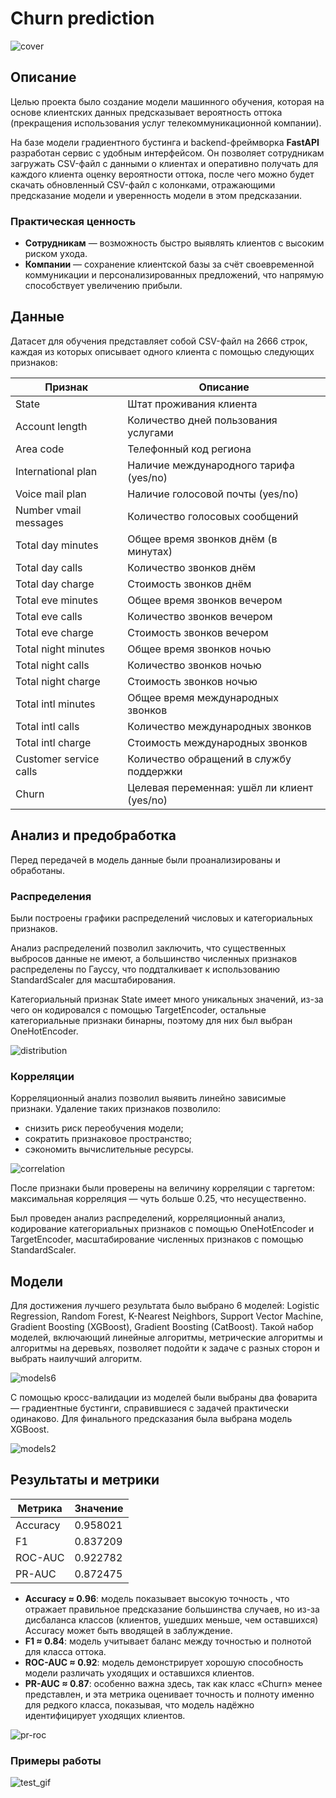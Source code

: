 # Churn prediction

![cover](assets/cover.jpg)

## Описание

Целью проекта было создание модели машинного обучения, которая на основе клиентских данных предсказывает вероятность оттока (прекращения использования услуг телекоммуникационной компании).  

На базе модели градиентного бустинга и backend-фреймворка **FastAPI** разработан сервис с удобным интерфейсом. Он позволяет сотрудникам загружать CSV-файл с данными о клиентах и оперативно получать для каждого клиента оценку вероятности оттока, после чего можно будет скачать обновленный CSV-файл с колонками, отражающими предсказание модели и уверенность модели в этом предсказании.  

### Практическая ценность
- **Сотрудникам** — возможность быстро выявлять клиентов с высоким риском ухода.  
- **Компании** — сохранение клиентской базы за счёт своевременной коммуникации и персонализированных предложений, что напрямую способствует увеличению прибыли.
  
## Данные

Датасет для обучения представляет собой CSV-файл на 2666 строк, каждая из которых описывает одного клиента с помощью следующих признаков:

| Признак                   | Описание                                                      |
|----------------------------|---------------------------------------------------------------|
| State                      | Штат проживания клиента                                        |
| Account length             | Количество дней пользования услугами                           |
| Area code                  | Телефонный код региона                                         |
| International plan         | Наличие международного тарифа (yes/no)                         |
| Voice mail plan            | Наличие голосовой почты (yes/no)                               |
| Number vmail messages      | Количество голосовых сообщений                                  |
| Total day minutes          | Общее время звонков днём (в минутах)                           |
| Total day calls            | Количество звонков днём                                        |
| Total day charge           | Стоимость звонков днём                                         |
| Total eve minutes          | Общее время звонков вечером                                    |
| Total eve calls            | Количество звонков вечером                                     |
| Total eve charge           | Стоимость звонков вечером                                      |
| Total night minutes        | Общее время звонков ночью                                      |
| Total night calls          | Количество звонков ночью                                       |
| Total night charge         | Стоимость звонков ночью                                        |
| Total intl minutes         | Общее время международных звонков                               |
| Total intl calls           | Количество международных звонков                                 |
| Total intl charge          | Стоимость международных звонков                                  |
| Customer service calls     | Количество обращений в службу поддержки                         |
| Churn                      | Целевая переменная: ушёл ли клиент (yes/no)                     |

## Анализ и предобработка

Перед передачей в модель данные были проанализированы и обработаны.

### Распределения

Были построены графики распределений числовых и категориальных признаков. 

Анализ распределений позволил заключить, что существенных выбросов данные не имеют, а большинство численных признаков распределены по Гауссу, что поддталкивает к использованию StandardScaler для масштабирования. 

Категориальный признак State имеет много уникальных значений, из-за чего он кодировался с помощью TargetEncoder, остальные категориальные признаки бинарны, поэтому для них был выбран OneHotEncoder.

![distribution](assets/distribution.jpg)

### Корреляции

Корреляционный анализ позволил выявить линейно зависимые признаки. Удаление таких признаков позволило:
- снизить риск переобучения модели;
- сократить признаковое пространство;
- сэкономить вычислительные ресурсы.

![correlation](assets/correlation.jpg)

После признаки были проверены на величину корреляции с таргетом: максимальная корреляция — чуть больше 0.25, что несущественно.

Был проведен анализ распределений, корреляционный анализ, кодирование категориальных признаков с помощью OneHotEncoder и TargetEncoder, масштабирование численных признаков с помощью StandardScaler.

## Модели

Для достижения лучшего результата было выбрано 6 моделей: Logistic Regression, Random Forest, K-Nearest Neighbors, Support Vector Machine, Gradient Boosting (XGBoost), Gradient Boosting (CatBoost). Такой набор моделей, включающий линейные алгоритмы, метрические алгоритмы и алгоритмы на деревьях, позволяет подойти к задаче с разных сторон и выбрать наилучший алгоритм.

![models6](assets/models6.jpg)

С помощью кросс-валидации из моделей были выбраны два фоварита — градиентные бустинги, справившиеся с задачей практически одинаково. Для финального предсказания была выбрана модель XGBoost.

![models2](assets/models2.jpg)

## Результаты и метрики

| Метрика   | Значение    |
|----------|----------|
| Accuracy | 0.958021 |
| F1       | 0.837209 |
| ROC-AUC  | 0.922782 |
| PR-AUC   | 0.872475 |

- **Accuracy ≈ 0.96**: модель показывает высокую точность , что отражает правильное предсказание большинства случаев, но из-за дисбаланса классов (клиентов, ушедших меньше, чем оставшихся) Accuracy может быть вводящей в заблуждение.
- **F1 ≈ 0.84**: модель учитывает баланс между точностью и полнотой для класса оттока.
- **ROC-AUC ≈ 0.92**: модель демонстрирует хорошую способность модели различать уходящих и оставшихся клиентов.
- **PR-AUC ≈ 0.87**: особенно важна здесь, так как класс «Churn» менее представлен, и эта метрика оценивает точность и полноту именно для редкого класса, показывая, что модель надёжно идентифицирует уходящих клиентов.

![pr-roc](assets/pr-roc.jpg)

### Примеры работы
![test_gif](assets/test_gif.gif)
